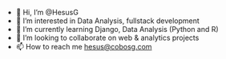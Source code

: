 - 👋 Hi, I’m @HesusG
- 👀 I’m interested in Data Analysis, fullstack development
- 🌱 I’m currently learning Django, Data Analysis (Python and R)
- 💞️ I’m looking to collaborate on web & analytics projects
- 📫 How to reach me hesus@cobosg.com

<!---
HesusG/HesusG is a ✨ special ✨ repository because its `README.md` (this file) appears on your GitHub profile.
You can click the Preview link to take a look at your changes.
--->

